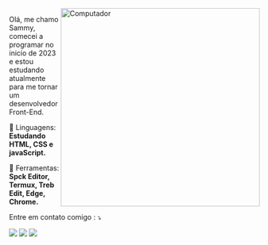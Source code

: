 <img src="https://raw.githubusercontent.com/MicaelliMedeiros/micaellimedeiros/master/image/computer-illustration.png" min-width="400px" max-width="400px" width="400px" align="right" alt="Computador ">

<p align="left"> 
  Olá, me chamo Sammy, comecei a programar no inicio de 2023 e estou estudando atualmente para me tornar um desenvolvedor Front-End.
</p>

<p align="left">
  🦄 Linguagens: <strong> Estudando HTML, CSS e javaScript.</strong>
</p>

<p align="left">
  💼 Ferramentas: <strong>Spck Editor, Termux, Treb Edit, Edge, Chrome.</strong>
</p>

<p align="left">
  Entre em contato comigo : ⤵️
</p>

<p align="left">
  <a href="https://www.linkedin.com/in/sammy-ferreira-740786212" alt="Linkedin">
  <img src="https://img.shields.io/badge/-Linkedin-0e76a8?style=flat-square&logo=Linkedin&logoColor=white&link=LINK-DO-SEU-LINKEDIN" /></a>

  <a href="88993468031" alt="WhatsApp">
  <img src="https://img.shields.io/badge/-WhatsApp-25d366?style=flat-square&labelColor=25d366&logo=whatsapp&logoColor=white&link=API-DO-SEU-WHATSAPP"/></a>

  <a href="https://instagram.com/sammy.ferreira1?igshid=ZDdkNTZiNTM=" alt="Instagram">
  <img src="https://img.shields.io/badge/-Instagram-DF0174?style=flat-square&labelColor=DF0174&logo=instagram&logoColor=white&link=LINK-DO-SEU-INSTAGRAM"/></a>
</p>  